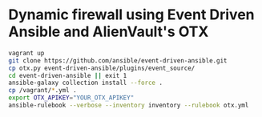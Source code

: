 # Dynamic firewall using Event Driven Ansible and AlienVault's OTX

```sh
vagrant up
git clone https://github.com/ansible/event-driven-ansible.git
cp otx.py event-driven-ansible/plugins/event_source/
cd event-driven-ansible || exit 1
ansible-galaxy collection install --force .
cp /vagrant/*.yml .
export OTX_APIKEY="YOUR_OTX_APIKEY"
ansible-rulebook --verbose --inventory inventory --rulebook otx.yml
```
